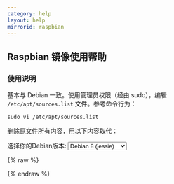 ```yaml
---
category: help
layout: help
mirrorid: raspbian
---
```


## Raspbian 镜像使用帮助
### 使用说明

基本与 Debian 一致。使用管理员权限（经由 sudo），编辑
`/etc/apt/sources.list` 文件。参考命令行为：

```
sudo vi /etc/apt/sources.list
```

删除原文件所有内容，用以下内容取代：

<form class="form-inline">
<div class="form-group">
	<label>选择你的Debian版本: </label>
	<select class="form-control release-select" data-template="#apt-template" data-target="#apt-content">
	  <option data-release="wheezy">Debian 7 (wheezy)</option>
	  <option data-release="jessie" selected>Debian 8 (jessie)</option>
	</select>
</div>
</form>

{% raw %}
<script id="apt-template" type="x-tmpl-markup">
deb http://mirrors.cqu.edu.cn/raspbian/raspbian/ {{release_name}} main non-free contrib
deb-src http://mirrors.cqu.edu.cn/raspbian/raspbian/ {{release_name}} main non-free contrib
</script>
{% endraw %}

<p></p>
<pre>
<code id="apt-content">
</code>
</pre>


